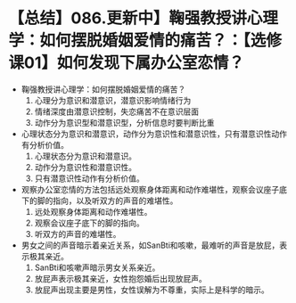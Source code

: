 # 【总结】086.更新中】鞠强教授讲心理学：如何摆脱婚姻爱情的痛苦？：【选修课01】如何发现下属办公室恋情？

-   鞠强教授讲心理学：如何摆脱婚姻爱情的痛苦？
    1.  心理分为意识和潜意识，潜意识影响情绪行为
    2.  情绪深度由潜意识控制，失恋痛苦不在意识层面
    3.  动作分为意识型和潜意识型，分析信息时要判断比重
-   心理状态分为意识和潜意识，动作分为意识性和潜意识性，只有潜意识性动作有分析价值。
    1.  心理状态分为意识和潜意识。
    2.  动作分为意识性和潜意识性。
    3.  只有潜意识性动作有分析价值。
-   观察办公室恋情的方法包括远处观察身体距离和动作难堪性，观察会议座子底下的脚的指向，以及听双方的声音的难堪性。
    1.  远处观察身体距离和动作难堪性。
    2.  观察会议座子底下的脚的指向。
    3.  听双方的声音的难堪性。
-   男女之间的声音暗示着亲近关系，如SanBti和咳嗽，最难听的声音是放屁，表示极其亲近。
    1.  SanBti和咳嗽声暗示男女关系亲近。
    2.  放屁声表示极其亲近，女性抱怨婚后出现放屁声。
    3.  放屁声出现主要是男性，女性误解为不尊重，实际上是科学的暗示。